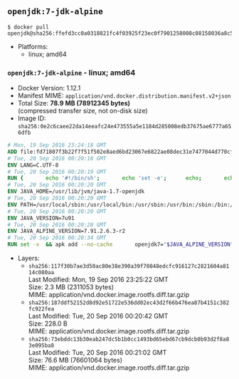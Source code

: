 ## `openjdk:7-jdk-alpine`

```console
$ docker pull openjdk@sha256:ffefd3cc0a0318821fc4f03925f23ec0f7901258008c08158036a8c5691b6234
```

-	Platforms:
	-	linux; amd64

### `openjdk:7-jdk-alpine` - linux; amd64

-	Docker Version: 1.12.1
-	Manifest MIME: `application/vnd.docker.distribution.manifest.v2+json`
-	Total Size: **78.9 MB (78912345 bytes)**  
	(compressed transfer size, not on-disk size)
-	Image ID: `sha256:0e2c6caee22da14eeafc24e473555a5e1184d285008edb37675ae6777a656dfb`

```dockerfile
# Mon, 19 Sep 2016 23:24:18 GMT
ADD file:fd71807f3b22f7f51f502e8aed6bd23067e6822ae08dec31e7477044d770cf48 in / 
# Tue, 20 Sep 2016 00:20:18 GMT
ENV LANG=C.UTF-8
# Tue, 20 Sep 2016 00:20:19 GMT
RUN { 		echo '#!/bin/sh'; 		echo 'set -e'; 		echo; 		echo 'dirname "$(dirname "$(readlink -f "$(which javac || which java)")")"'; 	} > /usr/local/bin/docker-java-home 	&& chmod +x /usr/local/bin/docker-java-home
# Tue, 20 Sep 2016 00:20:20 GMT
ENV JAVA_HOME=/usr/lib/jvm/java-1.7-openjdk
# Tue, 20 Sep 2016 00:20:20 GMT
ENV PATH=/usr/local/sbin:/usr/local/bin:/usr/sbin:/usr/bin:/sbin:/bin:/usr/lib/jvm/java-1.7-openjdk/jre/bin:/usr/lib/jvm/java-1.7-openjdk/bin
# Tue, 20 Sep 2016 00:20:20 GMT
ENV JAVA_VERSION=7u91
# Tue, 20 Sep 2016 00:20:20 GMT
ENV JAVA_ALPINE_VERSION=7.91.2.6.3-r2
# Tue, 20 Sep 2016 00:20:34 GMT
RUN set -x 	&& apk add --no-cache 		openjdk7="$JAVA_ALPINE_VERSION" 	&& [ "$JAVA_HOME" = "$(docker-java-home)" ]
```

-	Layers:
	-	`sha256:117f30b7ae3d50ac80e38e390a39f70848edcfc916127c2821604a8114c080aa`  
		Last Modified: Mon, 19 Sep 2016 23:25:22 GMT  
		Size: 2.3 MB (2311053 bytes)  
		MIME: application/vnd.docker.image.rootfs.diff.tar.gzip
	-	`sha256:187ddf52152d8d92e51722e536dd02ec43d2f66b476ea87b4151c382fc922fea`  
		Last Modified: Tue, 20 Sep 2016 00:20:42 GMT  
		Size: 228.0 B  
		MIME: application/vnd.docker.image.rootfs.diff.tar.gzip
	-	`sha256:73ebddc13b30eab247dc5b1b0cc1493bd65ebd67cb9dcb0b93d2f8a83e095ba8`  
		Last Modified: Tue, 20 Sep 2016 00:21:02 GMT  
		Size: 76.6 MB (76601064 bytes)  
		MIME: application/vnd.docker.image.rootfs.diff.tar.gzip
